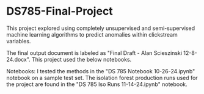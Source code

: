 # DS785-Final-Project

This project explored using completely unsupervised and semi-supervised machine learning algorithms to predict anomalies within clickstream variables. 

The final output document is labeled as "Final Draft - Alan Scieszinski 12-8-24.docx". This project used the below notebooks. 

Notebooks:
I tested the methods in the "DS 785 Notebook 10-26-24.ipynb" notebook on a sample test set. 
The isolation forest production runs used for the project are found in the "DS 785 Iso Runs 11-14-24.ipynb" notebook. 
